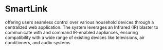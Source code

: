 # SmartLink
offering users seamless control over various household devices through a centralized web application. 
The system leverages an Infrared (IR) blaster to communicate with and command IR-enabled appliances, ensuring compatibility with a wide range of existing devices like televisions, air conditioners, and audio systems. 

